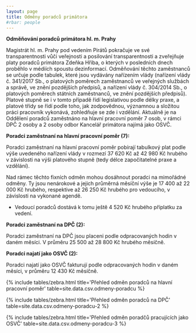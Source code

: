 ```yaml
---
layout: page
title: Odměny poradců primátora
#rbar: people
---
```


**Odměňování poradců primátora hl. m. Prahy**

Magistrát hl. m. Prahy pod vedením Pirátů pokračuje ve své transparentnosti vůči veřejnosti a
posilování transparentnosti a zveřejňuje platy poradců primátora Zdeňka Hřiba, o kterých
v posledních dnech proběhlo v médiích spoustu dezinformací. Odměňování těchto zaměstnanců se
určuje podle tabulek, které jsou vydávány nařízením vlády (nařízení vlády č. 341/2017 Sb., o
platových poměrech zaměstnanců ve veřejných službách a správě, ve znění pozdějších předpisů, a
nařízení vlády č. 304/2014 Sb., o platových poměrech státních zaměstnanců, ve znění pozdějších
předpisů). Platové stupně se i v tomto případě řídí legislativou podle délky praxe, a platové třídy se
řídí podle toho, jak zodpovědnou, významnou a složitou práci pracovník vykonává, zohledňuje se zde
i vzdělání. Aktuálně je na Oddělení poradců zaměstnáno na hlavní pracovní poměr 7 osob, v rámci
DPČ 2 osoby a 2 osoby odbor Kancelář primátora najímá jako OSVČ.

**Poradci zaměstnaní na hlavní pracovní poměr (7):**

Poradci zaměstnaní na hlavní pracovní poměr pobírají tabulkový plat podle výše uvedeného nařízení
vlády v rozmezí 37 620 Kč až 42 980 Kč hrubého v závislosti na výši platového stupně (tedy délce
započitatelné praxe a vzdělání).

Nad rámec těchto fixních odměn mohou dosáhnout poradci na mimořádné odměny. Ty jsou nenárokové a jejich průměrná měsíční výše je 17 400 až 22 000 Kč hrubého, respektive až 26 250 Kč
hrubého pro vedoucího, v závislosti na vykonané agendě.

* Vedoucí poradců dostává k tomu ještě 4 520 Kč hrubého příplatku za vedení.

**Poradci zaměstnaní na DPČ (2):**

Poradci zaměstnaní na DPČ jsou placeni podle odpracovaných hodin v daném měsíci. V průměru
25 500 až 28 800 Kč hrubého měsíčně.

**Poradci najatí jako OSVČ (2):**

Poradci najatí jako OSVČ fakturují podle odpracovaných hodin v daném měsíci, v průměru 12 430 Kč
měsíčně.

{% include tables/zebra.html title='Přehled odměn poradců na hlavní pracovní poměr' table=site.data.csv.odmeny-poradcu %}

{% include tables/zebra.html title='Přehled odměn poradců na DPČ' table=site.data.csv.odmeny-poradcu-2 %}

{% include tables/zebra.html title='Přehled odměn poradčů pracujících jako OSVČ' table=site.data.csv.odmeny-poradcu-3 %}
